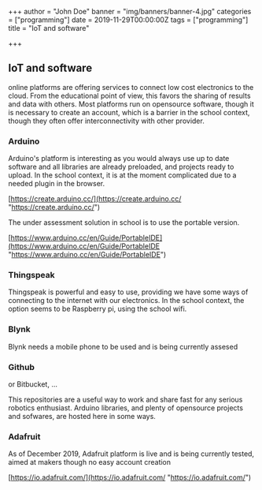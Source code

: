 +++
author = "John Doe"
banner = "img/banners/banner-4.jpg"
categories = ["programming"]
date = 2019-11-29T00:00:00Z
tags = ["programming"]
title = "IoT and software"

+++
## IoT and software

online platforms are offering services to connect low cost electronics to the cloud. From the educational point of view, this favors the sharing of results and data with others. Most platforms run on opensource software, though it is necessary to create an account, which is a barrier in the school context, though they often offer interconnectivity with other provider.

### Arduino 

Arduino's platform is interesting as you would always use up to date software and all libraries are already preloaded, and projects ready to upload. In the school context, it is at the moment  complicated due to a needed plugin in the browser. 

[https://create.arduino.cc/](https://create.arduino.cc/ "https://create.arduino.cc/")

The under assessment solution in school is to use the portable version.

[https://www.arduino.cc/en/Guide/PortableIDE](https://www.arduino.cc/en/Guide/PortableIDE "https://www.arduino.cc/en/Guide/PortableIDE")

### Thingspeak

Thingspeak is powerful and easy to use, providing we have some ways of connecting to the internet with our electronics. In the school context, the option seems to be Raspberry pi, using the school wifi.

### Blynk

Blynk needs a mobile phone to be used and is being currently assesed

### Github

or Bitbucket, ...

This repositories are a useful way to work and share fast for any serious robotics enthusiast. Arduino libraries, and plenty of opensource projects and sofwares, are hosted here in some ways.

### Adafruit

As of December 2019, Adafruit platform is live and is being currently tested, aimed at makers though no easy account creation

[https://io.adafruit.com/](https://io.adafruit.com/ "https://io.adafruit.com/")